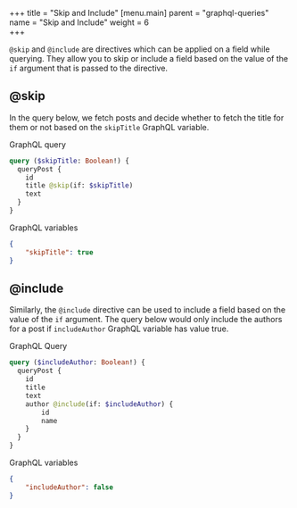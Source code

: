 +++
title = "Skip and Include"
[menu.main]
    parent = "graphql-queries"
    name = "Skip and Include"
    weight = 6  
+++

`@skip` and `@include` are directives which can be applied on a field while querying.
They allow you to skip or include a field based on the value of the `if` argument
that is passed to the directive.

## @skip

In the query below, we fetch posts and decide whether to fetch the title for them or not
based on the `skipTitle` GraphQL variable.

GraphQL query

```graphql
query ($skipTitle: Boolean!) {
  queryPost {
    id
    title @skip(if: $skipTitle)
    text
  }
}
```

GraphQL variables
```json
{
    "skipTitle": true
}
```

## @include

Similarly, the `@include` directive can be used to include a field based on the value of
the `if` argument. The query below would only include the authors for a post if `includeAuthor`
GraphQL variable has value true.

GraphQL Query
```graphql
query ($includeAuthor: Boolean!) {
  queryPost {
    id
    title
    text
    author @include(if: $includeAuthor) {
        id
        name
    }
  }
}
```

GraphQL variables
```json
{
    "includeAuthor": false
}
```